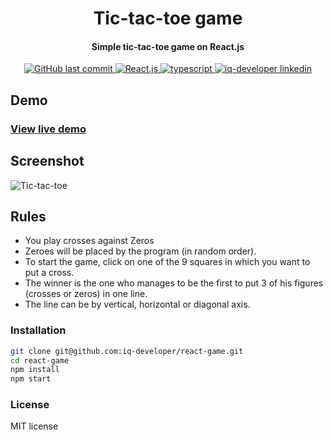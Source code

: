 
<h1 align="center">Tic-tac-toe game</h1>

<h4 align="center">Simple tic-tac-toe game on React.js</h4>

<p align="center">
<a href="https://github.com/iq-developer/react-game/commits/main" target='_blank'>
<img alt="GitHub last commit" src="https://img.shields.io/github/last-commit/iq-developer/react-game">
</a>
<a href="https://reactjs.org/" target='_blank'>
<img alt="React.js" src="https://img.shields.io/badge/React-17.0.40-blue">
</a>
<a href="https://www.typescriptlang.org/" target='_blank'>
<img alt="typescript" src="https://img.shields.io/badge/typescript-4.6.2-blue">
</a>
<a href="https://www.linkedin.com/in/iq-developer/" target='_blank'>
<img alt="iq-developer linkedin" src="https://img.shields.io/badge/made by-iq&#8211;developer-orange">
</a>  
</p>

## Demo
### [View live demo](https://iq-developer.github.io/react-game/)
## Screenshot
![Tic-tac-toe](https://user-images.githubusercontent.com/70282845/161395343-f10f28c0-ab14-42c0-b146-a1833b1b582f.jpg)
 
## Rules
* You play crosses against Zeros
* Zeroes will be placed by the program (in random order).
* To start the game, click on one of the 9 squares in which you want to put a cross.
* The winner is the one who manages to be the first to put 3 of his figures (crosses or zeros) in one line.
* The line can be by vertical, horizontal or diagonal axis.
### Installation
  ```sh
  git clone git@github.com:iq-developer/react-game.git
  cd react-game
  npm install
  npm start
  ```
### License
MIT license
